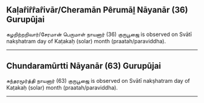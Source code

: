 ## Kaḷar̂ir̂r̂ar̂ivār/Cheramān Pêrumāḻ Nāyanār (36) Gurupūjai
கழறிற்றறிவார்/சேரமான் பெருமாள் நாயனார் (36) குருபூஜை is observed on Svātī nakṣhatram day of Kaṭakaḥ (solar) month (praatah/paraviddha).



---
## Chundaramūrtti Nāyanār (63) Gurupūjai
சுந்தரமூர்த்தி நாயனார் (63) குருபூஜை is observed on Svātī nakṣhatram day of Kaṭakaḥ (solar) month (praatah/paraviddha).



---
